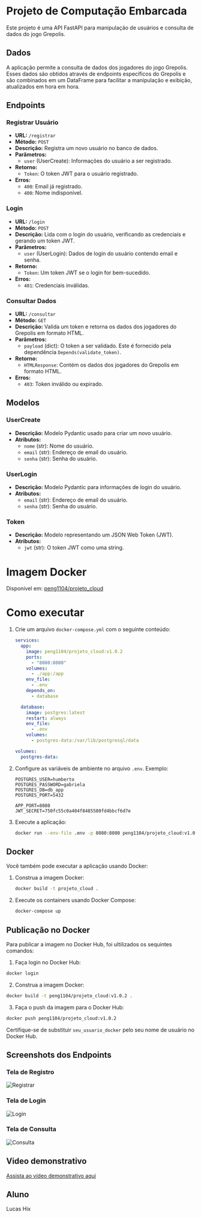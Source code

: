 # Projeto de Computação Embarcada

Este projeto é uma API FastAPI para manipulação de usuários e consulta de dados do jogo Grepolis.

## Dados

A aplicação permite a consulta de dados dos jogadores do jogo Grepolis. Esses dados são obtidos através de endpoints específicos do Grepolis e são combinados em um DataFrame para facilitar a manipulação e exibição, atualizados em hora em hora.

## Endpoints

### Registrar Usuário

- **URL:** `/registrar`
- **Método:** `POST`
- **Descrição:** Registra um novo usuário no banco de dados.
- **Parâmetros:**
  - `user` (UserCreate): Informações do usuário a ser registrado.
- **Retorno:**
  - `Token`: O token JWT para o usuário registrado.
- **Erros:**
  - `400`: Email já registrado.
  - `400`: Nome indisponível.

### Login

- **URL:** `/login`
- **Método:** `POST`
- **Descrição:** Lida com o login do usuário, verificando as credenciais e gerando um token JWT.
- **Parâmetros:**
  - `user` (UserLogin): Dados de login do usuário contendo email e senha.
- **Retorno:**
  - `Token`: Um token JWT se o login for bem-sucedido.
- **Erros:**
  - `401`: Credenciais inválidas.

### Consultar Dados

- **URL:** `/consultar`
- **Método:** `GET`
- **Descrição:** Valida um token e retorna os dados dos jogadores do Grepolis em formato HTML.
- **Parâmetros:**
  - `payload` (dict): O token a ser validado. Este é fornecido pela dependência `Depends(validate_token)`.
- **Retorno:**
  - `HTMLResponse`: Contém os dados dos jogadores do Grepolis em formato HTML.
- **Erros:**
  - `403`: Token inválido ou expirado.

## Modelos

### UserCreate

- **Descrição:** Modelo Pydantic usado para criar um novo usuário.
- **Atributos:**
  - `nome` (str): Nome do usuário.
  - `email` (str): Endereço de email do usuário.
  - `senha` (str): Senha do usuário.

### UserLogin

- **Descrição:** Modelo Pydantic para informações de login do usuário.
- **Atributos:**
  - `email` (str): Endereço de email do usuário.
  - `senha` (str): Senha do usuário.

### Token

- **Descrição:** Modelo representando um JSON Web Token (JWT).
- **Atributos:**
  - `jwt` (str): O token JWT como uma string.

# Imagem Docker

Disponível em: [peng1104/projeto_cloud](https://hub.docker.com/r/peng1104/projeto_cloud)

# Como executar

1. Crie um arquivo `docker-compose.yml` com o seguinte conteúdo:
    ```yaml
    services:
      app:
        image: peng1104/projeto_cloud:v1.0.2
        ports:
          - "8080:8080"
        volumes:
          - ./app:/app
        env_file:
          - .env
        depends_on:
          - database

      database:
        image: postgres:latest
        restart: always
        env_file:
          - .env
        volumes:
          - postgres-data:/var/lib/postgresql/data

    volumes:
      postgres-data:
    ```
2. Configure as variáveis de ambiente no arquivo `.env`. Exemplo:
    ```env
    POSTGRES_USER=humberto
    POSTGRES_PASSWORD=gabriela
    POSTGRES_DB=db_app
    POSTGRES_PORT=5432

    APP_PORT=8080
    JWT_SECRET=750fc55c0a404f8485580fd4bbcf6d7e
    ```
3. Execute a aplicação:
    ```sh
    docker run --env-file .env -p 8080:8080 peng1104/projeto_cloud:v1.0.2
    ```

## Docker

Você também pode executar a aplicação usando Docker:

1. Construa a imagem Docker:
    ```sh
    docker build -t projeto_cloud .
    ```
2. Execute os containers usando Docker Compose:
    ```sh
    docker-compose up
    ```

## Publicação no Docker

Para publicar a imagem no Docker Hub, foi ultilizados os sequintes comandos:

1. Faça login no Docker Hub:
  ```sh
  docker login
  ```

2. Construa a imagem Docker:
  ```sh
  docker build -t peng1104/projeto_cloud:v1.0.2 .
  ```

3. Faça o push da imagem para o Docker Hub:
  ```sh
  docker push peng1104/projeto_cloud:v1.0.2
  ```

Certifique-se de substituir `seu_usuario_docker` pelo seu nome de usuário no Docker Hub.


## Screenshots dos Endpoints

### Tela de Registro
![Registrar](docs/imgs/registrar.png)

### Tela de Login
![Login](docs/imgs/login.png)

### Tela de Consulta
![Consulta](docs/imgs/consultar.png)

## Video demonstrativo

[Assista ao vídeo demonstrativo aqui](https://youtu.be/rpISwUK8aME)

## Aluno

Lucas Hix

